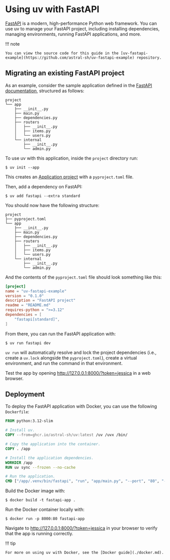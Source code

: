 # Using uv with FastAPI

[FastAPI](https://github.com/fastapi/fastapi) is a modern, high-performance Python web framework.
You can use uv to manage your FastAPI project, including installing dependencies, managing
environments, running FastAPI applications, and more.

!!! note

    You can view the source code for this guide in the [uv-fastapi-example](https://github.com/astral-sh/uv-fastapi-example) repository.

## Migrating an existing FastAPI project

As an example, consider the sample application defined in the
[FastAPI documentation](https://fastapi.tiangolo.com/tutorial/bigger-applications/), structured as
follows:

```plaintext
project
└── app
    ├── __init__.py
    ├── main.py
    ├── dependencies.py
    ├── routers
    │   ├── __init__.py
    │   ├── items.py
    │   └── users.py
    └── internal
        ├── __init__.py
        └── admin.py
```

To use uv with this application, inside the `project` directory run:

```console
$ uv init --app
```

This creates an [Application project](../../concepts/projects.md#applications) with a
`pyproject.toml` file.

Then, add a dependency on FastAPI:

```console
$ uv add fastapi --extra standard
```

You should now have the following structure:

```plaintext
project
├── pyproject.toml
└── app
    ├── __init__.py
    ├── main.py
    ├── dependencies.py
    ├── routers
    │   ├── __init__.py
    │   ├── items.py
    │   └── users.py
    └── internal
        ├── __init__.py
        └── admin.py
```

And the contents of the `pyproject.toml` file should look something like this:

```toml title="pyproject.toml"
[project]
name = "uv-fastapi-example"
version = "0.1.0"
description = "FastAPI project"
readme = "README.md"
requires-python = ">=3.12"
dependencies = [
    "fastapi[standard]",
]
```

From there, you can run the FastAPI application with:

```console
$ uv run fastapi dev
```

`uv run` will automatically resolve and lock the project dependencies (i.e., create a `uv.lock`
alongside the `pyproject.toml`), create a virtual environment, and run the command in that
environment.

Test the app by opening http://127.0.0.1:8000/?token=jessica in a web browser.

## Deployment

To deploy the FastAPI application with Docker, you can use the following `Dockerfile`:

```dockerfile title="Dockerfile"
FROM python:3.12-slim

# Install uv.
COPY --from=ghcr.io/astral-sh/uv:latest /uv /uvx /bin/

# Copy the application into the container.
COPY . /app

# Install the application dependencies.
WORKDIR /app
RUN uv sync --frozen --no-cache

# Run the application.
CMD ["/app/.venv/bin/fastapi", "run", "app/main.py", "--port", "80", "--host", "0.0.0.0"]
```

Build the Docker image with:

```console
$ docker build -t fastapi-app .
```

Run the Docker container locally with:

```console
$ docker run -p 8000:80 fastapi-app
```

Navigate to http://127.0.0.1:8000/?token=jessica in your browser to verify that the app is running
correctly.

!!! tip

    For more on using uv with Docker, see the [Docker guide](./docker.md).
